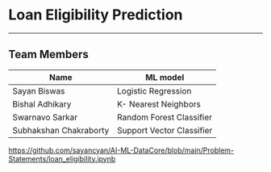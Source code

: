 # Loan Eligibility Prediction

---

## Team Members

|Name|ML model|
|---|---|
|Sayan Biswas|Logistic Regression|
|Bishal Adhikary|K- Nearest Neighbors|
|Swarnavo Sarkar|Random Forest Classifier|
|Subhakshan Chakraborty|Support Vector Classifier|

https://github.com/sayancyan/AI-ML-DataCore/blob/main/Problem-Statements/loan_eligibility.ipynb